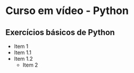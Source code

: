 # Curso em vídeo - Python
## Exercícios básicos de Python 
* Item 1
* Item 1.1
* Item 1.2
  * Item 2
